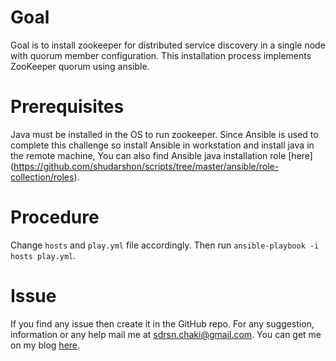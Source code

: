 # Goal

Goal is to install zookeeper for distributed service discovery in a single node with quorum member configuration. This installation process implements ZooKeeper quorum using ansible.

# Prerequisites

Java must be installed in the OS to run zookeeper. Since Ansible is used to complete this challenge so install Ansible in workstation and install java in the remote machine, You can also find Ansible java installation role [here] (https://github.com/shudarshon/scripts/tree/master/ansible/role-collection/roles).

# Procedure

Change `hosts` and `play.yml` file accordingly. Then run `ansible-playbook -i hosts play.yml`.

# Issue

If you find any issue then create it in the GitHub repo. For any suggestion, information or any help mail me at sdrsn.chaki@gmail.com. You can get me on my blog [here](www.shudarshon.com).
